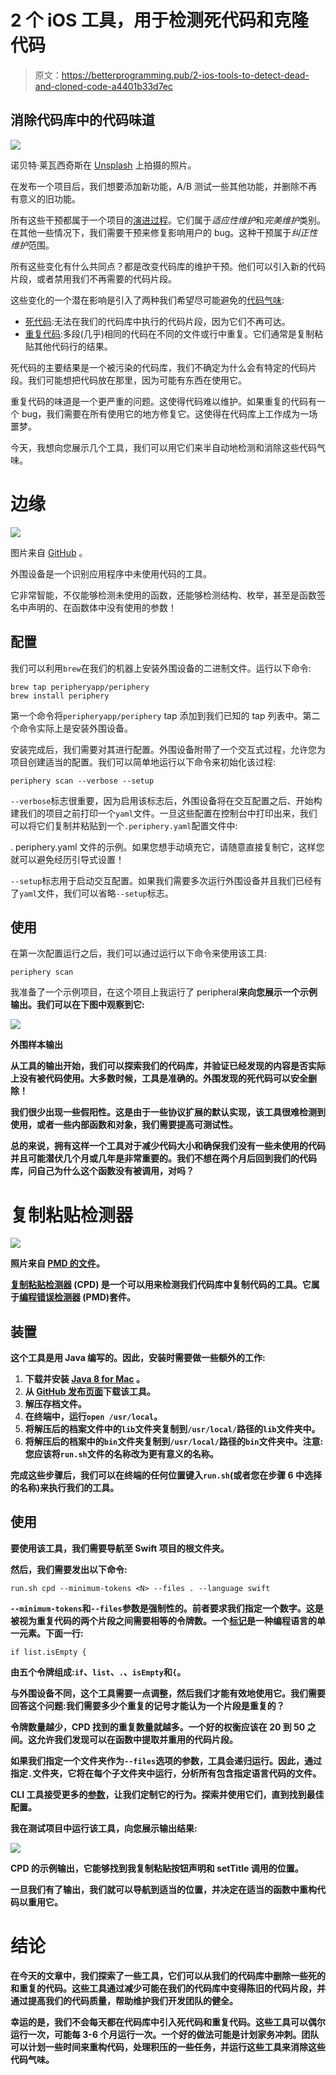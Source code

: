 # 2 个 iOS 工具，用于检测死代码和克隆代码

> 原文：<https://betterprogramming.pub/2-ios-tools-to-detect-dead-and-cloned-code-a4401b33d7ec>

## 消除代码库中的代码味道

![](img/5cce0a46bf31b2ee9d2a8a800ffad660.png)

诺贝特·莱瓦西奇斯在 [Unsplash](https://unsplash.com?utm_source=medium&utm_medium=referral) 上拍摄的照片。

在发布一个项目后，我们想要添加新功能，A/B 测试一些其他功能，并删除不再有意义的旧功能。

所有这些干预都属于一个项目的[演进过程](https://en.wikipedia.org/wiki/Software_evolution#Types_of_software_maintenance)。它们属于*适应性维护*和*完美维护*类别。在其他一些情况下，我们需要干预来修复影响用户的 bug。这种干预属于*纠正性维护*范围。

所有这些变化有什么共同点？都是改变代码库的维护干预。他们可以引入新的代码片段，或者禁用我们不再需要的代码片段。

这些变化的一个潜在影响是引入了两种我们希望尽可能避免的[代码气味](https://en.wikipedia.org/wiki/Code_smell):

*   [死代码](https://en.wikipedia.org/wiki/Dead_code):无法在我们的代码库中执行的代码片段，因为它们不再可达。
*   [重复代码](https://en.wikipedia.org/wiki/Duplicate_code):多段(几乎)相同的代码在不同的文件或行中重复。它们通常是复制粘贴其他代码行的结果。

死代码的主要结果是一个被污染的代码库，我们不确定为什么会有特定的代码片段。我们可能想把代码放在那里，因为可能有东西在使用它。

重复代码的味道是一个更严重的问题。这使得代码难以维护。如果重复的代码有一个 bug，我们需要在所有使用它的地方修复它。这使得在代码库上工作成为一场噩梦。

今天，我想向您展示几个工具，我们可以用它们来半自动地检测和消除这些代码气味。

# 边缘

![](img/39d7a7f53b98f81a40648143140bc2af.png)

图片来自 [GitHub](https://github.com/peripheryapp/periphery) 。

外围设备是一个识别应用程序中未使用代码的工具。

它非常智能，不仅能够检测未使用的函数，还能够检测结构、枚举，甚至是函数签名中声明的、在函数体中没有使用的参数！

## 配置

我们可以利用`brew`在我们的机器上安装外围设备的二进制文件。运行以下命令:

```
brew tap peripheryapp/periphery
brew install periphery
```

第一个命令将`peripheryapp/periphery` tap 添加到我们已知的 tap 列表中。第二个命令实际上是安装外围设备。

安装完成后，我们需要对其进行配置。外围设备附带了一个交互式过程，允许您为项目创建适当的配置。我们可以简单地运行以下命令来初始化该过程:

```
periphery scan --verbose --setup
```

`--verbose`标志很重要，因为启用该标志后，外围设备将在交互配置之后、开始构建我们的项目之前打印一个`yaml`文件。一旦这些配置在控制台中打印出来，我们可以将它们复制并粘贴到一个`.periphery.yaml`配置文件中:

. periphery.yaml 文件的示例。如果您想手动填充它，请随意直接复制它，这样您就可以避免经历引导式设置！

`--setup`标志用于启动交互配置。如果我们需要多次运行外围设备并且我们已经有了`yaml`文件，我们可以省略`--setup`标志。

## 使用

在第一次配置运行之后，我们可以通过运行以下命令来使用该工具:

```
periphery scan
```

我准备了一个示例项目，在这个项目上我运行了 peripheral**来向您展示一个示例输出。我们可以在下图中观察到它:**

**![](img/fe25d142a4a04184f5a94aac11376301.png)**

**外围样本输出**

**从工具的输出开始，我们可以探索我们的代码库，并验证已经发现的内容是否实际上没有被代码使用。大多数时候，工具是准确的。外围发现的死代码可以安全删除！**

**我们很少出现一些假阳性。这是由于一些协议扩展的默认实现，该工具很难检测到使用，或者一些内部函数和对象，我们需要提高可测试性。**

**总的来说，拥有这样一个工具对于减少代码大小和确保我们没有一些未使用的代码并且可能潜伏几个月或几年是非常重要的。我们不想在两个月后回到我们的代码库，问自己为什么这个函数没有被调用，对吗？**

# **复制粘贴检测器**

**![](img/100bbe5902360a60082c02a7d48b0216.png)**

**照片来自 [PMD 的文件](https://pmd.github.io/latest/pmd_userdocs_cpd.html)。**

**[复制粘贴检测器](https://pmd.github.io/latest/pmd_userdocs_cpd.html) (CPD) 是一个可以用来检测我们代码库中复制代码的工具。它属于[编程错误检测器](https://en.wikipedia.org/wiki/PMD_(software)) (PMD)套件。**

## **装置**

**这个工具是用 Java 编写的。因此，安装时需要做一些额外的工作:**

1.  **下载并安装 [Java 8 for Mac](https://www.java.com/en/download/) 。**
2.  **从 [GitHub 发布页面](https://github.com/pmd/pmd/releases)下载该工具。**
3.  **解压存档文件。**
4.  **在终端中，运行`open /usr/local`。**
5.  **将解压后的档案文件中的`lib`文件夹复制到`/usr/local/`路径的`lib`文件夹中。**
6.  **将解压后的档案中的`bin`文件夹复制到`/usr/local/`路径的`bin`文件夹中。注意:您应该将`run.sh`文件的名称改为更有意义的名称。**

**完成这些步骤后，我们可以在终端的任何位置键入`run.sh`(或者您在步骤 6 中选择的名称)来执行我们的工具。**

## **使用**

**要使用该工具，我们需要导航至 Swift 项目的根文件夹。**

**然后，我们需要发出以下命令:**

```
run.sh cpd --minimum-tokens <N> --files . --language swift
```

**`--minimum-tokens`和`--files`参数是强制性的。前者要求我们指定一个数字。这是被视为重复代码的两个片段之间需要相等的令牌数。一个[标记](https://en.wikipedia.org/wiki/Lexical_analysis#Token)是一种编程语言的单一元素。下面一行:**

```
if list.isEmpty {
```

**由五个令牌组成:`if`、`list`、`.`、`isEmpty`和`{`。**

**与外围设备不同，这个工具需要一点调整，然后我们才能有效地使用它。我们需要回答这个问题:我们需要多少个重复的记号才能认为一个片段是重复的？**

**令牌数量越少，CPD 找到的重复数量就越多。一个好的权衡应该在 20 到 50 之间。这允许我们发现可以在函数中提取并重用的代码片段。**

**如果我们指定一个文件夹作为`--files`选项的参数，工具会递归运行。因此，通过指定`.`文件夹，它将在每个子文件夹中运行，分析所有包含指定语言代码的文件。**

**CLI 工具接受更多的[参数](https://pmd.github.io/latest/pmd_userdocs_cpd.html#cli-options-reference)，让我们定制它的行为。探索并使用它们，直到找到最佳配置。**

**我在测试项目中运行该工具，向您展示输出结果:**

**![](img/d17ccc02751cb6e5106dc0cecd3ea949.png)**

**CPD 的示例输出，它能够找到我复制粘贴按钮声明和 setTitle 调用的位置。**

**一旦我们有了输出，我们就可以导航到适当的位置，并决定在适当的函数中重构代码以重用它。**

# **结论**

**在今天的文章中，我们探索了一些工具，它们可以从我们的代码库中删除一些死的和重复的代码。这些工具通过减少可能在我们的代码库中变得陈旧的代码片段，并通过提高我们的代码质量，帮助维护我们开发团队的健全。**

**幸运的是，我们不会每天都在代码库中引入死代码和重复代码。这些工具可以偶尔运行一次，可能每 3-6 个月运行一次。一个好的做法可能是计划家务冲刺。团队可以计划一些时间来重构代码，处理积压的一些任务，并运行这些工具来消除这些代码气味。**